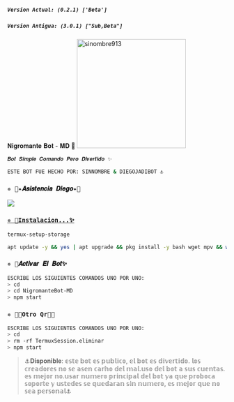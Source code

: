 
##### `Version Actual: (0.2.1) ['Beta']`

##### `Version Antigua: (3.0.1) ["Sub,Beta"]`


𝐍𝐢𝐠𝐫𝐨𝐦𝐚𝐧𝐭𝐞 𝐁𝐨𝐭 - 𝐌𝐃 🌼
<img src="https://qu.ax/bwBW.jpg" width="250" height="250" alt="sinombre913"/></a>


```bash
𝑩𝒐𝒕 𝑺𝒊𝒎𝒑𝒍𝒆 𝑪𝒐𝒎𝒂𝒏𝒅𝒐 𝑷𝒆𝒓𝒐 𝑫𝒊𝒗𝒆𝒓𝒕𝒊𝒅𝒐 ✨

𝙴𝚂𝚃𝙴 𝙱𝙾𝚃 𝙵𝚄𝙴 𝙷𝙴𝙲𝙷𝙾 𝙿𝙾𝚁: 𝚂𝙸𝙽𝙽𝙾𝙼𝙱𝚁𝙴 & 𝙳𝙸𝙴𝙶𝙾𝙹𝙰𝙳𝙸𝙱𝙾𝚃 ⚓
```

### `✵ 📄✦𝑨𝒔𝒊𝒔𝒕𝒆𝒏𝒄𝒊𝒂 𝑫𝒊𝒆𝒈𝒐✦📄`
<a href="http://wa.me/573107133321" target="blank"><img src="https://img.shields.io/badge/Diego_Asistencia-25D366?style=for-the-badge&logo=whatsapp&logoColor=white" />


### `✵ 🌻Instalacion...✨`
```bash
termux-setup-storage
```

```bash
apt update -y && yes | apt upgrade && pkg install -y bash wget mpv && wget -O - https://raw.githubusercontent.com/sinombre913/NigromanteBot-MD/master/nigromante.sh | bash
```

### `✵ 🌿𝑨𝒄𝒕𝒊𝒗𝒂𝒓 𝑬𝒍 𝑩𝒐𝒕✨`
```bash
ESCRIBE LOS SIGUIENTES COMANDOS UNO POR UNO:
> cd 
> cd NigromanteBot-MD
> npm start
```

### `✵ 🐕‍🦺Otro Qr👨‍💻` 
```bash
ESCRIBE LOS SIGUIENTES COMANDOS UNO POR UNO:
> cd 
> rm -rf TermuxSession.eliminar
> npm start
```

>⚓𝐃𝐢𝐬𝐩𝐨𝐧𝐢𝐛𝐥𝐞: 𝕖𝕤𝕥𝕖 𝕓𝕠𝕥 𝕖𝕤 𝕡𝕦𝕓𝕝𝕚𝕔𝕠, 𝕖𝕝 𝕓𝕠𝕥 𝕖𝕤 𝕕𝕚𝕧𝕖𝕣𝕥𝕚𝕕𝕠. 𝕝𝕠𝕤 𝕔𝕣𝕖𝕒𝕕𝕠𝕣𝕖𝕤 𝕟𝕠 𝕤𝕖 𝕒𝕤𝕖𝕟 𝕔𝕒𝕣𝕙𝕠 𝕕𝕖𝕝 𝕞𝕒𝕝.𝕦𝕤𝕠 𝕕𝕖𝕝 𝕓𝕠𝕥 𝕒 𝕤𝕦𝕤 𝕔𝕦𝕖𝕟𝕥𝕒𝕤. 𝕖𝕤 𝕞𝕖𝕛𝕠𝕣 𝕟𝕠.𝕦𝕤𝕒𝕣 𝕟𝕦𝕞𝕖𝕣𝕠 𝕡𝕣𝕚𝕟𝕔𝕚𝕡𝕒𝕝 𝕕𝕖𝕝 𝕓𝕠𝕥 𝕪𝕒 𝕢𝕦𝕖 𝕡𝕣𝕠𝕓𝕠𝕔𝕒 𝕤𝕠𝕡𝕠𝕣𝕥𝕖 𝕪 𝕦𝕤𝕥𝕖𝕕𝕖𝕤 𝕤𝕖 𝕢𝕦𝕖𝕕𝕒𝕣𝕒𝕟 𝕤𝕚𝕟 𝕟𝕦𝕞𝕖𝕣𝕠, 𝕖𝕤 𝕞𝕖𝕛𝕠𝕣 𝕢𝕦𝕖 𝕟𝕠 𝕤𝕖𝕒 𝕡𝕖𝕣𝕤𝕠𝕟𝕒𝕝⚓
